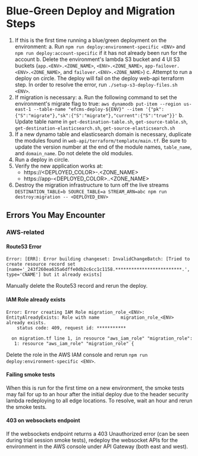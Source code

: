 #  Blue-Green Deploy and Migration Steps
1) If this is the first time running a blue/green deployment on the environment:
  a. Run `npm run deploy:environment-specific <ENV>` and `npm run deploy:account-specific` if it has not already been run for the account 
  b. Delete the environment's lambda S3 bucket and 4 UI S3 buckets (`app.<ENV>.<ZONE_NAME>`, `<ENV>.<ZONE_NAME>`, `app-failover.<ENV>.<ZONE_NAME>`, and `failover.<ENV>.<ZONE_NAME>`)
  c. Attempt to run a deploy on circle. The deploy will fail on the deploy web-api terraform step. In order to resolve the error, run `./setup-s3-deploy-files.sh <ENV>`.
2) If migration is necessary:
	a. Run the following command to set the environment's migrate flag to true:
	```aws dynamodb put-item --region us-east-1 --table-name "efcms-deploy-${ENV}" --item '{"pk":{"S":"migrate"},"sk":{"S":"migrate"},"current":{"S":"true"}}'```
	b. Update table name in `get-destination-table.sh`, `get-source-table.sh`, `get-destination-elasticsearch.sh`, `get-source-elasticsearch.sh`
3) If a new dynamo table and elasticsearch domain is necessary, duplicate the modules found in `web-api/terraform/template/main.tf`. Be sure to update the version number at the end of the module names, `table_name`, and `domain_name`. Do not delete the old modules.
4) Run a deploy in circle.
5) Verify the new application works at: 
	- https://<DEPLOYED_COLOR>-<ENV>.<ZONE_NAME>
	- https://app-<DEPLOYED_COLOR>.<ENV>.<ZONE_NAME>
6) Destroy the migration infrastructure to turn off the live streams
	`DESTINATION_TABLE=b SOURCE_TABLE=a STREAM_ARN=abc npm run destroy:migration -- <DEPLOYED_ENV>`

## Errors You May Encounter
### AWS-related
#### Route53 Error
```
Error: [ERR]: Error building changeset: InvalidChangeBatch: [Tried to create resource record set [name='_243f260ea635a6dffe0db2c6cc1c1158.*************************.', type='CNAME'] but it already exists]
```
Manually delete the Route53 record and rerun the deploy.


#### IAM Role already exists
```
Error: Error creating IAM Role migration_role_<ENV>: EntityAlreadyExists: Role with name 		migration_role_<ENV> already exists.
	status code: 409, request id: ***********

  on migration.tf line 1, in resource "aws_iam_role" "migration_role":
   1: resource "aws_iam_role" "migration_role" {
   ```
Delete the role in the AWS IAM console and rerun `npm run deploy:environment-specific <ENV>`.


#### Failing smoke tests
When this is run for the first time on a new environment, the smoke tests may fail for up to an hour after the initial deploy due to the header security lambda redeploying to all edge locations. To resolve, wait an hour and rerun the smoke tests.


#### 403 on websockets endpoint
If the websockets endpoint returns a 403 Unauthorized error (can be seen during trial session smoke tests), redeploy the websocket APIs for the environment in the AWS console under API Gateway (both east and west).